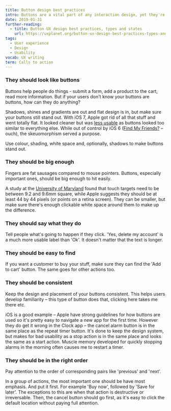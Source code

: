 ```yaml
---
title: Button design best practices
intro: Buttons are a vital part of any interaction design, yet they're easy to get wrong. Here's how to create good ones.
date: 2019-01-31
further-reading: 
  - title: Button UX design best practices, types and states
    url: https://uxplanet.org/button-ux-design-best-practices-types-and-states-647cf4ae0fc6"
tags:
  - User experience
  - Design
  - Usability
vocab: UX writing
term: Calls to action
---
```


### They should look like buttons

Buttons help people do things - submit a form, add a product to the cart, read more information. But if your users don't know your buttons are buttons, how can they do anything? 

Shadows, shines and gradients are out and flat design is in, but make sure your buttons still stand out. With iOS 7, Apple got rid of all that stuff and went totally flat. It looked cleaner but was [less usable](https://www.nngroup.com/articles/ios-7/) as buttons looked too similar to everything else. While out of control by iOS 6 ([Find My Friends?](https://www.cnet.com/news/find-my-friends-ios-5-versus-google-latitude-android/) – ouch), the skeuomorphism served a purpose. 

Use colour, shading, white space and, optionally, shadows to make buttons stand out. 


### They should be big enough

Fingers are fat sausages compared to mouse pointers. Buttons, especially important ones, should be big enough to hit easily. 

A study at the [University of Maryland](http://www.cs.umd.edu/hcil/trs/2006-11/2006-11.htm) found that touch targets need to be between 9.2 and 9.6mm square, while Apple suggests they should be at least 44 by 44 pixels (or points on a retina screen). They can be smaller, but make sure there's enough clickable white space around them to make up the difference.

### They should say what they do

Tell people what's going to happen if they click. 'Yes, delete my account' is a much more usable label than 'Ok'. It doesn't matter that the text is longer.

### They should be easy to find 

If you want a customer to buy your stuff, make sure they can find the 'Add to cart' button. The same goes for other actions too.

### They should be consistent

Keep the design and placement of your buttons consistent. This helps users develop familiarity – this type of button does that, clicking here takes me there etc.

iOS is a good example – Apple have strong guidelines for how buttons are used so it's pretty easy to navigate a new app for the first time. However they do get it wrong in the Clock app – the cancel alarm button is in the same place as the repeat timer button. It's done to keep the design system, but makes for bad usability as a stop action is in the same place and looks the same as a start action. Muscle memory developed for quickly stopping alarms in the morning often causes me to restart a timer.

### They should be in the right order 

Pay attention to the order of corresponding pairs like 'previous' and 'next'.

In a group of actions, the most important one should be have most emphasis. And put it first. For example 'Buy now', followed by 'Save for later'. The exceptions to this are when that action is destructive or irreversable. Then, the cancel button should go first, as it's easy to click the default location without paying full attention.








